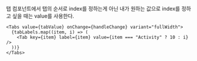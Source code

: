 탭 컴포넌트에서 탭의 순서로 index를 정하는게 아닌 내가 원하는 값으로 index를 정하고 싶을 때는 value를 사용한다.

```tsx
<Tabs value={tabValue} onChange={handleChange} variant="fullWidth">
  {tabLabels.map((item, i) => (
    <Tab key={item} label={item} value={item === "Activity" ? 10 : i} />
  ))}
</Tabs>
```
